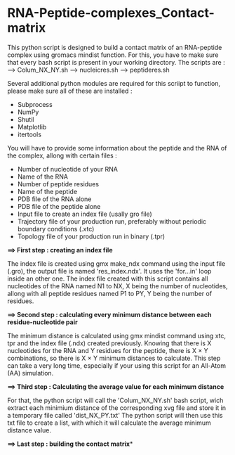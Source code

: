 # RNA-Peptide-complexes_Contact-matrix

This python script is designed to build a contact matrix of an RNA-peptide complex using gromacs mindist function. For this, you have to make sure that every bash script is present in your working directory.
The scripts are : 
  --> Colum_NX_NY.sh 
  --> nucleicres.sh 
  --> peptideres.sh

Several additional python modules are required for this scriipt to function, please make sure all of these are installed : 
- Subprocess
- NumPy
- Shutil
- Matplotlib
- itertools

You will have to provide some information about the peptide and the RNA of the complex, allong with certain files :
- Number of nucleotide of your RNA
- Name of the RNA
- Number of peptide residues
- Name of the peptide
- PDB file of the RNA alone
- PDB file of the peptide alone
- Input file to create an index file (usally gro file)
- Trajectory file of your production run, preferably without periodic boundary conditions (.xtc)
- Topology file of your production run in binary (.tpr)

**==> First step : creating an index file**

The index file is created using gmx make_ndx command using the input file (.gro), the output file is named 'res_index.ndx'.
It uses the 'for...in' loop inside an other one.
The index file created with this script contains all nucleotides of the RNA named N1 to NX, X being the number of nucleotides, allong with all peptide residues named P1 to PY, Y being the number of residues.

**==> Second step : calculating every minimum distance between each residue-nucleotide pair**

The minimum distance is calculated using gmx mindist command using xtc, tpr and the index file (.ndx) created previously.
Knowing that there is X nucleotides for the RNA and Y residues for the peptide, there is X 	&times; Y combinations, so there is X &times; Y minimum distances to calculate. This step can take a very long time, especially if your using this script for an All-Atom (AA) simulation.

**==> Third step : Calculating the average value for each minimum distance**

For that, the python script will call the 'Colum_NX_NY.sh' bash script, wich extract each minimium distance of the corresponding xvg file and store it in a temporary file called 'dist_NX_PY.txt'
The python script will then use this txt file to create a list, with which it will calculate the average minimum distance value.

**==> Last step : building the contact matrix***


